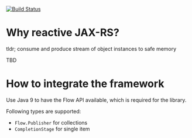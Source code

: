 [![Build Status](https://travis-ci.org/openknowledge/reactive-jaxrs.svg?branch=master)](https://travis-ci.org/openknowledge/reactive-jaxrs)

Why reactive JAX-RS?
=========================
tldr; consume and produce stream of object instances to safe memory

TBD

How to integrate the framework
==============================
Use Java 9 to have the Flow API available, which is required for the library.

Following types are supported:

- `Flow.Publisher` for collections
- `CompletionStage` for single item
